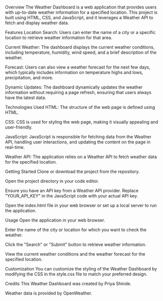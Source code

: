 Overview
The Weather Dashboard is a web application that provides users with up-to-date weather information for a specified location. This project is built using HTML, CSS, and JavaScript, and it leverages a Weather API to fetch and display weather data.

Features
Location Search: Users can enter the name of a city or a specific location to retrieve weather information for that area.

Current Weather: The dashboard displays the current weather conditions, including temperature, humidity, wind speed, and a brief description of the weather.

Forecast: Users can also view a weather forecast for the next few days, which typically includes information on temperature highs and lows, precipitation, and more.

Dynamic Updates: The dashboard dynamically updates the weather information without requiring a page refresh, ensuring that users always have the latest data.

Technologies Used
HTML: The structure of the web page is defined using HTML.

CSS: CSS is used for styling the web page, making it visually appealing and user-friendly.

JavaScript: JavaScript is responsible for fetching data from the Weather API, handling user interactions, and updating the content on the page in real-time.

Weather API: The application relies on a Weather API to fetch weather data for the specified location.

Getting Started
Clone or download the project from the repository.

Open the project directory in your code editor.

Ensure you have an API key from a Weather API provider. Replace "YOUR_API_KEY" in the JavaScript code with your actual API key.

Open the index.html file in your web browser or set up a local server to run the application.

Usage
Open the application in your web browser.

Enter the name of the city or location for which you want to check the weather.

Click the "Search" or "Submit" button to retrieve weather information.

View the current weather conditions and the weather forecast for the specified location.

Customization
You can customize the styling of the Weather Dashboard by modifying the CSS in the style.css file to match your preferred design.

Credits
This Weather Dashboard was created by Priya Shinde.

Weather data is provided by OpenWeather.
